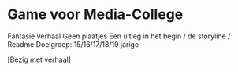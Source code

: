 # Game voor Media-College
Fantasie verhaal
Geen plaatjes
Een uitleg in het begin / de storyline / Readme
Doelgroep: 15/16/17/18/19 jarige



[Bezig met verhaal]
